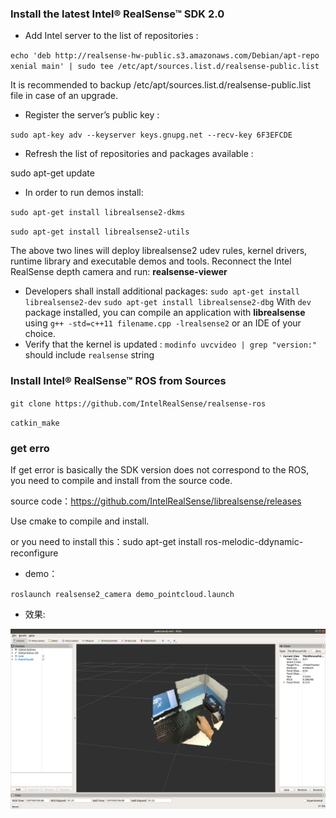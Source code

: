 ### Install the latest Intel® RealSense™ SDK 2.0

* Add Intel server to the list of repositories :

`echo 'deb http://realsense-hw-public.s3.amazonaws.com/Debian/apt-repo xenial main' | sudo tee /etc/apt/sources.list.d/realsense-public.list`

It is recommended to backup /etc/apt/sources.list.d/realsense-public.list file in case of an upgrade.
* Register the server’s public key :

`sudo apt-key adv --keyserver keys.gnupg.net --recv-key 6F3EFCDE`

* Refresh the list of repositories and packages available :

sudo apt-get update

* In order to run demos install:

`sudo apt-get install librealsense2-dkms`

`sudo apt-get install librealsense2-utils`

The above two lines will deploy librealsense2 udev rules, kernel drivers, runtime library and executable demos and tools. Reconnect the Intel RealSense depth camera and run: **realsense-viewer**

- Developers shall install additional packages:
  `sudo apt-get install librealsense2-dev`
  `sudo apt-get install librealsense2-dbg`
  With `dev` package installed, you can compile an application with **librealsense** using `g++ -std=c++11 filename.cpp -lrealsense2` or an IDE of your choice.
- Verify that the kernel is updated :
  `modinfo uvcvideo | grep "version:"` should include `realsense` string

### Install Intel® RealSense™ ROS from Sources
`git clone https://github.com/IntelRealSense/realsense-ros`

`catkin_make`

### get erro

If get error is basically the SDK version does not correspond to the ROS, you need to compile and install from the source code.

source code：https://github.com/IntelRealSense/librealsense/releases

Use cmake to compile and install.

or you need to install this：sudo apt-get install ros-melodic-ddynamic-reconfigure

* demo：

`roslaunch realsense2_camera demo_pointcloud.launch `

* 效果:

![](./img/Screenshot-20200820184153-1837x1053.png)
